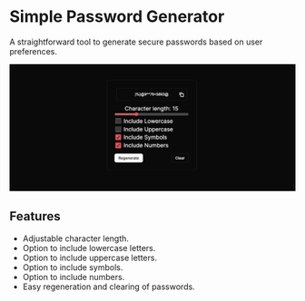 # Simple Password Generator

A straightforward tool to generate secure passwords based on user preferences.

![example image](example.png)

## Features

- Adjustable character length.
- Option to include lowercase letters.
- Option to include uppercase letters.
- Option to include symbols.
- Option to include numbers.
- Easy regeneration and clearing of passwords.
